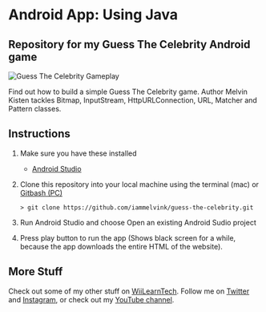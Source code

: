 # Android App: Using Java

## Repository for my Guess The Celebrity Android game

![Guess The Celebrity Gameplay](guess-the-celebrity.gif "Guess The Celebrity Gameplay")

Find out how to build a simple Guess The Celebrity game. Author Melvin Kisten tackles Bitmap, InputStream, HttpURLConnection, URL, Matcher and Pattern classes. 

## Instructions
1. Make sure you have these installed
	- [Android Studio](https://developer.android.com/studio#downloads "Android Studio")
2. Clone this repository into your local machine using the terminal (mac) or [Gitbash (PC)](https://git-scm.com/download/win "Gitbash (PC)")
	
	`> git clone https://github.com/iammelvink/guess-the-celebrity.git`
3. Run Android Studio and choose Open an existing Android Sudio project
4. Press play button to run the app (Shows black screen for a while, because the app downloads the entire HTML of the website). 

## More Stuff
Check out some of my other stuff on [WiiLearnTech](https://www.wiilearntech.com "WiiLearnTech Website"). Follow me on [Twitter](https://twitter.com/iammelvink "iammelvink") and [Instagram](https://www.instagram.com/iammelvink "iammelvink"), or check out my [YouTube channel](https://www.youtube.com/channel/UCwMGEkyU2QOqEEKJ1E5pe7w "WiiLearnTech YouTube").